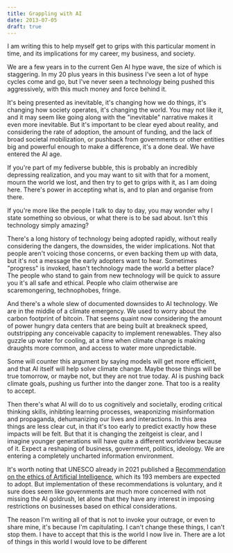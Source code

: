 ```yaml
---
title: Grappling with AI
date: 2013-07-05
draft: true
---
```


I am writing this to help myself get to grips with this particular moment in
time, and its implications for my career, my business, and society.

We are a few years in to the current Gen AI hype wave, the size of which is
staggering. In my 20 plus years in this business I've seen a lot of hype cycles
come and go, but I've never seen a technology being pushed this aggressively,
with this much money and force behind it.

It's being presented as inevitable, it's changing how we do things, it's
changing how society operates, it's changing the world. You may not like it, and
it may seem like going along with the "inevitable" narrative makes it even more
inevitable. But it's important to be clear eyed about reality, and considering
the rate of adoption, the amount of funding, and the lack of broad societal
mobilization, or pushback from governments or other entities big and powerful
enough to make a difference, it's a done deal. We have entered the AI age.

If you're part of my fediverse bubble, this is probably an incredibly depressing
realization, and you may want to sit with that for a moment, mourn the world we
lost, and then try to get to grips with it, as I am doing here. There's power in
accepting what is, and to plan and organise from there.

If you're more like the people I talk to day to day, you may wonder why I
state something so obvious, or what there is to be sad about. Isn't this
technology simply amazing?

There's a long history of technology being adopted rapidly, without really
considering the dangers, the downsides, the wider implications. Not that people
aren't voicing those concerns, or even backing them up with data, but it's not a
message the early adopters want to hear. Sometimes "progress" is invoked, hasn't
technology made the world a better place? The people who stand to gain from new
technology will be quick to assure you it's all safe and ethical. People who
claim otherwise are scaremongering, technophobes, fringe.

And there's a whole slew of documented downsides to AI technology. We are in the
middle of a climate emergency. We used to worry about the carbon footprint of
bitcoin. That seems quaint now considering the amount of power hungry data
centers that are being built at breakneck speed, outstripping any conceivable
capacity to implement renewables. They also guzzle up water for cooling, at a
time when climate change is making draughts more common, and access to water
more unpredictable.

Some will counter this argument by saying models will get more efficient, and
that AI itself will help solve climate change. Maybe those things will be true
tomorrow, or maybe not, but they are not true today. AI is pushing back climate
goals, pushing us further into the danger zone. That too is a reality to accept.

Then there's what AI will do to us cognitively and societally, eroding critical
thinking skills, inhibting learning processes, weaponizing misinformation and
propaganda, dehumanizing our lives and interactions. In this area things are
less clear cut, in that it's too early to predict exactly how these impacts will
be felt. But that it is changing the zeitgeist is clear, and I imagine younger
generations will have quite a different worldview because of it. Expect a
reshaping of business, government, politics, ideology. We are entering a
completely uncharted information environment.

It's worth noting that UNESCO already in 2021 published a [Recommendation on the
ethics of Artificial
Intelligence](https://unesdoc.unesco.org/ark:/48223/pf0000380455/PDF/380455eng.pdf.multi),
which its 193 members are expected to adopt. But implementation of these
recommendations is voluntary, and it sure does seem like governments are much
more concerned with not missing the AI goldrush, let alone that they have any
interest in imposing restrictions on businesses based on ethical considerations.

The reason I'm writing all of that is not to invoke your outrage, or even to
share mine, it's because I'm capitulating. I can't change these things, I can't
stop them. I have to accept that this is the world I now live in. There are a
lot of things in this world I would love to be different
